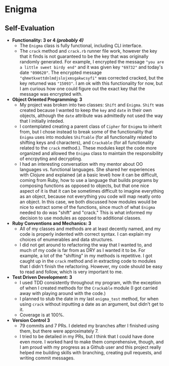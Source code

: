 # Enigma

## Self-Evaluation

- **Functionality: 3 or 4 *(probably 4)***
  - The `Enigma` class is fully functional, including CLI interface.
  - The `crack` method and `crack.rb` runner file work, however the key that it finds is not guaranteed to be the key that was originally randomly generated.  For example, I encrypted the message `"you are a little sweet birdy end"` and it was given key `"69732"` and today's date `"090620"`.  The encrypted message `"qhmetkxettdnlmdjslojxmsgakwcsyfi"` was corrected cracked, but the key returned was `"15093"`.  I am ok with this functionality for now, but I am curious how one could figure out the exact key that the message was encrypted with.
- **Object Oriented Programming: 3**
  - My project was broken into two classes: `Shift` and `Enigma`.  `Shift` was created because I wanted to keep the `key` and `date` in their own objects, although the `date` attribute was admittedly not used the way that I initially inteded.  
  - I contemplated creating a parent class of `Cipher` for `Enigma` to inherit from, but I chose instead to break some of the functionality that `Enigma` uses into modules `Shiftable` (for all functionality related to shifting keys and characters), and `Crackable` (for all functionality related to the `crack` method.). These modules kept the code more organized and allowed the `Enigma` class to maintain the responsibility of encrpyting and decrypting.
  - I had an interesting conversation with my mentor about OO languages vs. functional languages.  She shared her experiences with Clojure and explained (at a basic level) how it can be difficult, coming from Ruby, how to use a language that builds programs by composing functions as opposed to objects, but that one nice aspect of it is that it can be sometimes difficult to imagine everything as an object, because not everything you code will map neatly onto an object.  In this case, we both discussed how modules would be nice to extract some of the functions, since much of what `Enigma` needed to do was "shift" and "crack."  This is what informed my decision to use modules as opposed to additional classes.
- **Ruby Conventions and Mechanics: 3**
  - All of my classes and methods are at least decently named, and my code is properly indented with correct syntax.  I can explain my choices of enumerables and data structures.
  - I did not get around to refactoring the way that I wanted to, and much of my code is far from as DRY as I wanted it to be.  For example, a lot of the "shifting" in my methods is repetitive.  I got caught up in the `crack` method and in extracting code to modules that I didn't finish the refactoring.  However, my code should be easy to read and follow, which is very important to me.
- **Test Driven Development: 3**
  - I used TDD consistently throughout my program, with the exception of when I created methods for the `Crackable` module (I got carried away with playing around with the code.)
  - I planned to stub the date in my last `enigma_test` method, for when using `crack` without inputting a date as an argument, but didn't get to it.
  - Coverage is at 100%.
- **Version Control 3**
  - 79 commits and 7 PRs.  I deleted my branches after I finished using them, but there were approximately 7. 
  - I tried to be detailed in my PRs, but I think that I could have done even more.  I worked hard to make them comprehensive, though, and I am proud with my progress as a Github user and this project really helped me building skills with branching, creating pull requests, and writing commit messages.

